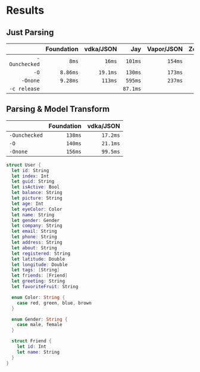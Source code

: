 # Results

## Just Parsing
|               | Foundation | vdka/JSON |      Jay | Vapor/JSON | Zewo/JSON |  memcpy(100x) |
|--------------:|-----------:|----------:|---------:|-----------:|----------:|--------------:|
| `-Ounchecked` |      `8ms` |    `16ms` |  `101ms` |    `154ms` |  `57.6ms` |      `5.19ms` |
|          `-O` |   `8.86ms` |  `19.1ms` |  `130ms` |    `173ms` |  `75.2ms` |      `5.37ms` |
|      `-Onone` |   `9.28ms` |   `113ms` |  `595ms` |    `237ms` |   `378ms` |      `7.29ms` |
|  `-c release` |            |           | `87.1ms` |            |           |               |

## Parsing & Model Transform
|               | Foundation | vdka/JSON |
|---------------|-----------:|----------:|
| `-Ounchecked` |    `138ms` |  `17.2ms` |
|          `-O` |    `140ms` | 	`21.1ms` |
|      `-Onone` |    `156ms` | 	`99.5ms` |

```swift
struct User {
  let id: String
  let index: Int
  let guid: String
  let isActive: Bool
  let balance: String
  let picture: String
  let age: Int
  let eyeColor: Color
  let name: String
  let gender: Gender
  let company: String
  let email: String
  let phone: String
  let address: String
  let about: String
  let registered: String
  let latitude: Double
  let longitude: Double
  let tags: [String]
  let friends: [Friend]
  let greeting: String
  let favoriteFruit: String

  enum Color: String {
    case red, green, blue, brown
  }

  enum Gender: String {
    case male, female
  }

  struct Friend {
    let id: Int
    let name: String
  }
}
```

